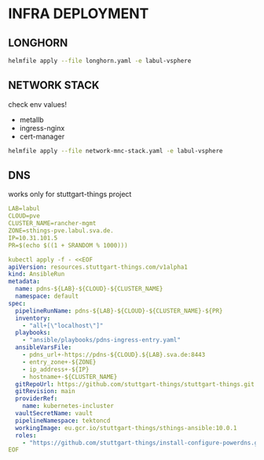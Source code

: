 # INFRA DEPLOYMENT

## LONGHORN

```bash
helmfile apply --file longhorn.yaml -e labul-vsphere
```

## NETWORK STACK

check env values!

* metallb
* ingress-nginx
* cert-manager

```bash
helmfile apply --file network-mnc-stack.yaml -e labul-vsphere
```

## DNS

works only for stuttgart-things project

```yaml
LAB=labul
CLOUD=pve
CLUSTER_NAME=rancher-mgmt
ZONE=sthings-pve.labul.sva.de.
IP=10.31.101.5
PR=$(echo $((1 + SRANDOM % 1000)))

kubectl apply -f - <<EOF
apiVersion: resources.stuttgart-things.com/v1alpha1
kind: AnsibleRun
metadata:
  name: pdns-${LAB}-${CLOUD}-${CLUSTER_NAME}
  namespace: default
spec:
  pipelineRunName: pdns-${LAB}-${CLOUD}-${CLUSTER_NAME}-${PR}
  inventory:
    - "all+[\"localhost\"]"
  playbooks:
    - "ansible/playbooks/pdns-ingress-entry.yaml"
  ansibleVarsFile:
    - pdns_url+-https://pdns-${CLOUD}.${LAB}.sva.de:8443
    - entry_zone+-${ZONE}
    - ip_address+-${IP}
    - hostname+-${CLUSTER_NAME}
  gitRepoUrl: https://github.com/stuttgart-things/stuttgart-things.git
  gitRevision: main
  providerRef:
    name: kubernetes-incluster
  vaultSecretName: vault
  pipelineNamespace: tektoncd
  workingImage: eu.gcr.io/stuttgart-things/sthings-ansible:10.0.1
  roles:
    - "https://github.com/stuttgart-things/install-configure-powerdns.git"
EOF
```